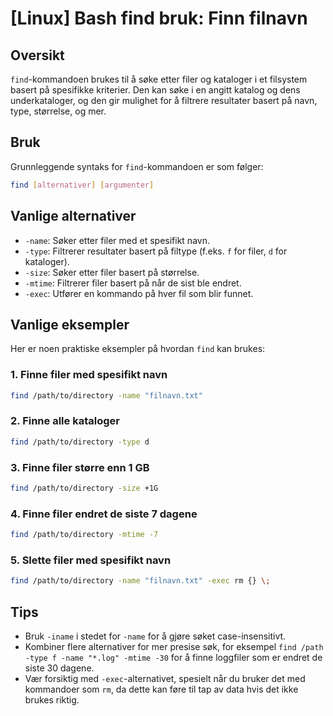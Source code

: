 # [Linux] Bash find bruk: Finn filnavn

## Oversikt
`find`-kommandoen brukes til å søke etter filer og kataloger i et filsystem basert på spesifikke kriterier. Den kan søke i en angitt katalog og dens underkataloger, og den gir mulighet for å filtrere resultater basert på navn, type, størrelse, og mer.

## Bruk
Grunnleggende syntaks for `find`-kommandoen er som følger:

```bash
find [alternativer] [argumenter]
```

## Vanlige alternativer
- `-name`: Søker etter filer med et spesifikt navn.
- `-type`: Filtrerer resultater basert på filtype (f.eks. `f` for filer, `d` for kataloger).
- `-size`: Søker etter filer basert på størrelse.
- `-mtime`: Filtrerer filer basert på når de sist ble endret.
- `-exec`: Utfører en kommando på hver fil som blir funnet.

## Vanlige eksempler
Her er noen praktiske eksempler på hvordan `find` kan brukes:

### 1. Finne filer med spesifikt navn
```bash
find /path/to/directory -name "filnavn.txt"
```

### 2. Finne alle kataloger
```bash
find /path/to/directory -type d
```

### 3. Finne filer større enn 1 GB
```bash
find /path/to/directory -size +1G
```

### 4. Finne filer endret de siste 7 dagene
```bash
find /path/to/directory -mtime -7
```

### 5. Slette filer med spesifikt navn
```bash
find /path/to/directory -name "filnavn.txt" -exec rm {} \;
```

## Tips
- Bruk `-iname` i stedet for `-name` for å gjøre søket case-insensitivt.
- Kombiner flere alternativer for mer presise søk, for eksempel `find /path -type f -name "*.log" -mtime -30` for å finne loggfiler som er endret de siste 30 dagene.
- Vær forsiktig med `-exec`-alternativet, spesielt når du bruker det med kommandoer som `rm`, da dette kan føre til tap av data hvis det ikke brukes riktig.